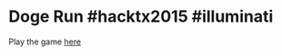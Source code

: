 # Doge Run #hacktx2015 #illuminati

Play the game [here](https://www.cs.utexas.edu/~bririche/hacktx2015)

